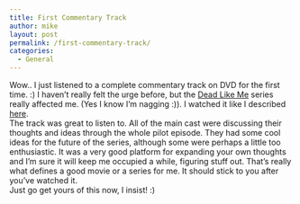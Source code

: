 ```yaml
---
title: First Commentary Track
author: mike
layout: post
permalink: /first-commentary-track/
categories:
  - General
---
```

Wow.. I just listened to a complete commentary track on DVD for the first time. :) I haven&#8217;t really felt the urge before, but the <a target="_blank" href="http://www.deadlikeme.tv">Dead Like Me</a> series really affected me. (Yes I know I&#8217;m nagging :)). I watched it like I described <a target="_blank" href="http://www.redvolume.com/archives/2004/04/23/spooks_marathon">here</a>.  
The track was great to listen to. All of the main cast were discussing their thoughts and ideas through the whole pilot episode. They had some cool ideas for the future of the series, although some were perhaps a little too enthusiastic. It was a very good platform for expanding your own thoughts and I&#8217;m sure it will keep me occupied a while, figuring stuff out. That&#8217;s really what defines a good movie or a series for me. It should stick to you after you&#8217;ve watched it.  
Just go get yours of this now, I insist! :)